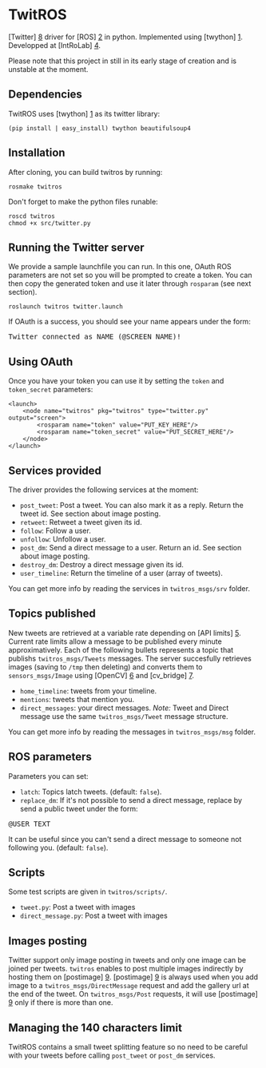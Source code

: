 TwitROS
=======

[Twitter] [8] driver for [ROS] [2] in python.
Implemented using [twython] [1]. 
Developped at [IntRoLab] [4].

Please note that this project in still in its early stage of creation and 
is unstable at the moment.

Dependencies
---

TwitROS uses [twython] [1] as its twitter library:

    (pip install | easy_install) twython beautifulsoup4

Installation
---

After cloning, you can build twitros by running:

    rosmake twitros

Don't forget to make the python files runable:
    
    roscd twitros
    chmod +x src/twitter.py

Running the Twitter server
---

We provide a sample launchfile you can run. In this one, OAuth ROS 
parameters are not set so you will be prompted to create a token.
You can then copy the generated token and use it later through `rosparam`
(see next section).

    roslaunch twitros twitter.launch
    
If OAuth is a success, you should see your name appears under the form:
<pre>Twitter connected as NAME (@SCREEN_NAME)!</pre>

Using OAuth
---

Once you have your token you can use it by setting the `token` 
and `token_secret` parameters:

<pre><code>&lt;launch>
    &lt;node name="twitros" pkg="twitros" type="twitter.py" output="screen">
        &lt;rosparam name="token" value="PUT_KEY_HERE"/>
        &lt;rosparam name="token_secret" value="PUT_SECRET_HERE"/>
	&lt;/node>
&lt;/launch></code></pre>

Services provided
---

The driver provides the following services at the moment:

* `post_tweet`: Post a tweet. You can also mark it as a reply. Return the
tweet id. See section about image posting.
* `retweet`: Retweet a tweet given its id.
* `follow`: Follow a user.
* `unfollow`: Unfollow a user.
* `post_dm`: Send a direct message to a user. Return an id. 
See section about image posting.
* `destroy_dm`: Destroy a direct message given its id.
* `user_timeline`: Return the timeline of a user (array of tweets).

You can get more info by reading the services in `twitros_msgs/srv` folder.

Topics published
---

New tweets are retrieved at a variable rate depending on [API limits] [5].
Current rate limits allow a message to be published every minute 
approximatively.
Each of the following bullets represents a topic that publishs 
`twitros_msgs/Tweets` messages.
The server succesfully retrieves images (saving to `/tmp` then deleting) 
and converts them to `sensors_msgs/Image` using [OpenCV] [6] 
and [cv_bridge] [7].

* `home_timeline`: tweets from your timeline.
* `mentions`: tweets that mention you.
* `direct_messages`: your direct messages. *Note:* Tweet and Direct message 
use the same `twitros_msgs/Tweet` message structure.

You can get more info by reading the messages in `twitros_msgs/msg` folder.

ROS parameters
---
Parameters you can set:

* `latch`: Topics latch tweets. (default: <code>false</code>).
* `replace_dm`: If it's not possible to send a direct message, replace by
send a public tweet under the form:
<pre>@USER TEXT</pre> 
It can be useful since you can't send a direct message to someone not 
following you. (default: <code>false</code>).

Scripts
---
Some test scripts are given in `twitros/scripts/`.

* `tweet.py`: Post a tweet with images
* `direct_message.py`: Post a tweet with images

Images posting
---
Twitter support only image posting in tweets and only one image can be 
joined per tweets. `twitros` enables to post multiple images indirectly 
by hosting them on [postimage] [9]. [postimage] [9] is always used when
you add image to a `twitros_msgs/DirectMessage` request and add the
gallery url at the end of the tweet. On `twitros_msgs/Post` requests,
it will use [postimage] [9] only if there is more than one.

Managing the 140 characters limit
---
TwitROS contains a small tweet splitting feature so no need to be careful
with your tweets before calling `post_tweet` or `post_dm` services.

[1]: https://github.com/ryanmcgrath/twython "Twython"
[2]: http://ros.org "ROS"
[3]: http://www.pip-installer.org "pip"
[4]: http://introlab.3it.usherbrooke.ca "Introlab"
[5]: https://dev.twitter.com/docs/rate-limiting/1.1 "Twitter rate limiting"
[6]: http://opencv.willowgarage.com/documentation/python/reading_and_writing_images_and_video.html "OpenCV python Load/Save"
[7]: https://ros.org/wiki/cv_bridge "cv_bridge wiki"
[8]: http://twitter.com "Twitter"
[9]: http://postimage.org "PostImage, free image hosting."
